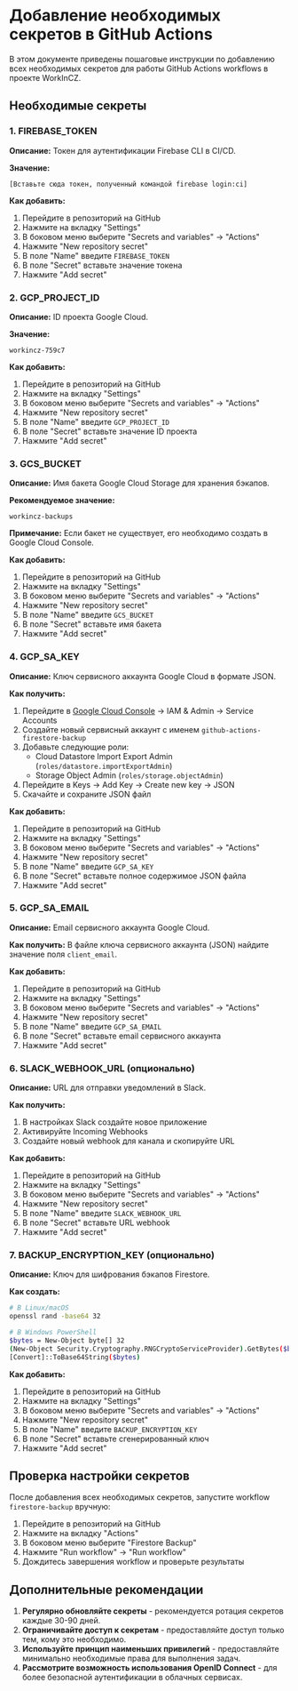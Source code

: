 # Добавление необходимых секретов в GitHub Actions

В этом документе приведены пошаговые инструкции по добавлению всех необходимых секретов для работы GitHub Actions workflows в проекте WorkInCZ.

## Необходимые секреты

### 1. FIREBASE_TOKEN

**Описание:** Токен для аутентификации Firebase CLI в CI/CD.

**Значение:** 
```
[Вставьте сюда токен, полученный командой firebase login:ci]
```

**Как добавить:**
1. Перейдите в репозиторий на GitHub
2. Нажмите на вкладку "Settings"
3. В боковом меню выберите "Secrets and variables" → "Actions"
4. Нажмите "New repository secret"
5. В поле "Name" введите `FIREBASE_TOKEN`
6. В поле "Secret" вставьте значение токена
7. Нажмите "Add secret"

### 2. GCP_PROJECT_ID

**Описание:** ID проекта Google Cloud.

**Значение:**
```
workincz-759c7
```

**Как добавить:**
1. Перейдите в репозиторий на GitHub
2. Нажмите на вкладку "Settings"
3. В боковом меню выберите "Secrets and variables" → "Actions"
4. Нажмите "New repository secret"
5. В поле "Name" введите `GCP_PROJECT_ID`
6. В поле "Secret" вставьте значение ID проекта
7. Нажмите "Add secret"

### 3. GCS_BUCKET

**Описание:** Имя бакета Google Cloud Storage для хранения бэкапов.

**Рекомендуемое значение:**
```
workincz-backups
```

**Примечание:** Если бакет не существует, его необходимо создать в Google Cloud Console.

**Как добавить:**
1. Перейдите в репозиторий на GitHub
2. Нажмите на вкладку "Settings"
3. В боковом меню выберите "Secrets and variables" → "Actions"
4. Нажмите "New repository secret"
5. В поле "Name" введите `GCS_BUCKET`
6. В поле "Secret" вставьте имя бакета
7. Нажмите "Add secret"

### 4. GCP_SA_KEY

**Описание:** Ключ сервисного аккаунта Google Cloud в формате JSON.

**Как получить:**
1. Перейдите в [Google Cloud Console](https://console.cloud.google.com/) → IAM & Admin → Service Accounts
2. Создайте новый сервисный аккаунт с именем `github-actions-firestore-backup`
3. Добавьте следующие роли:
   - Cloud Datastore Import Export Admin (`roles/datastore.importExportAdmin`)
   - Storage Object Admin (`roles/storage.objectAdmin`)
4. Перейдите в Keys → Add Key → Create new key → JSON
5. Скачайте и сохраните JSON файл

**Как добавить:**
1. Перейдите в репозиторий на GitHub
2. Нажмите на вкладку "Settings"
3. В боковом меню выберите "Secrets and variables" → "Actions"
4. Нажмите "New repository secret"
5. В поле "Name" введите `GCP_SA_KEY`
6. В поле "Secret" вставьте полное содержимое JSON файла
7. Нажмите "Add secret"

### 5. GCP_SA_EMAIL

**Описание:** Email сервисного аккаунта Google Cloud.

**Как получить:** В файле ключа сервисного аккаунта (JSON) найдите значение поля `client_email`.

**Как добавить:**
1. Перейдите в репозиторий на GitHub
2. Нажмите на вкладку "Settings"
3. В боковом меню выберите "Secrets and variables" → "Actions"
4. Нажмите "New repository secret"
5. В поле "Name" введите `GCP_SA_EMAIL`
6. В поле "Secret" вставьте email сервисного аккаунта
7. Нажмите "Add secret"

### 6. SLACK_WEBHOOK_URL (опционально)

**Описание:** URL для отправки уведомлений в Slack.

**Как получить:**
1. В настройках Slack создайте новое приложение
2. Активируйте Incoming Webhooks
3. Создайте новый webhook для канала и скопируйте URL

**Как добавить:**
1. Перейдите в репозиторий на GitHub
2. Нажмите на вкладку "Settings"
3. В боковом меню выберите "Secrets and variables" → "Actions"
4. Нажмите "New repository secret"
5. В поле "Name" введите `SLACK_WEBHOOK_URL`
6. В поле "Secret" вставьте URL webhook
7. Нажмите "Add secret"

### 7. BACKUP_ENCRYPTION_KEY (опционально)

**Описание:** Ключ для шифрования бэкапов Firestore.

**Как создать:**
```bash
# В Linux/macOS
openssl rand -base64 32

# В Windows PowerShell
$bytes = New-Object byte[] 32
(New-Object Security.Cryptography.RNGCryptoServiceProvider).GetBytes($bytes)
[Convert]::ToBase64String($bytes)
```

**Как добавить:**
1. Перейдите в репозиторий на GitHub
2. Нажмите на вкладку "Settings"
3. В боковом меню выберите "Secrets and variables" → "Actions"
4. Нажмите "New repository secret"
5. В поле "Name" введите `BACKUP_ENCRYPTION_KEY`
6. В поле "Secret" вставьте сгенерированный ключ
7. Нажмите "Add secret"

## Проверка настройки секретов

После добавления всех необходимых секретов, запустите workflow `firestore-backup` вручную:

1. Перейдите в репозиторий на GitHub
2. Нажмите на вкладку "Actions"
3. В боковом меню выберите "Firestore Backup"
4. Нажмите "Run workflow" → "Run workflow"
5. Дождитесь завершения workflow и проверьте результаты

## Дополнительные рекомендации

1. **Регулярно обновляйте секреты** - рекомендуется ротация секретов каждые 30-90 дней.
2. **Ограничивайте доступ к секретам** - предоставляйте доступ только тем, кому это необходимо.
3. **Используйте принцип наименьших привилегий** - предоставляйте минимально необходимые права для выполнения задач.
4. **Рассмотрите возможность использования OpenID Connect** - для более безопасной аутентификации в облачных сервисах.